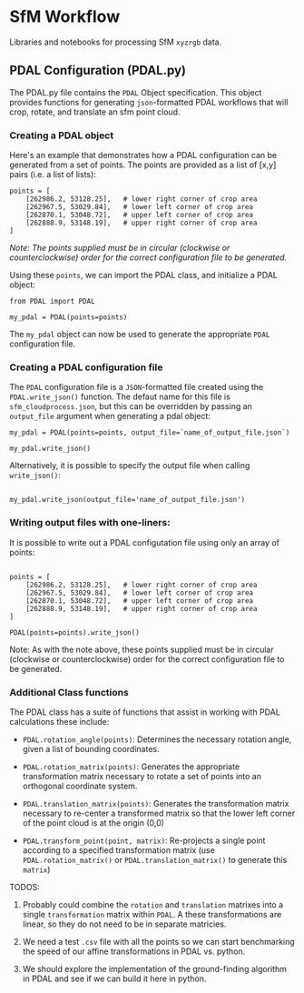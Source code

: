 # SfM Workflow

Libraries and notebooks for processing SfM `xyzrgb` data.

## PDAL Configuration (PDAL.py)

The PDAL.py file contains the `PDAL` Object specification. This object provides functions for generating `json`-formatted PDAL workflows that will crop, rotate, and translate an sfm point cloud.

### Creating a PDAL object

Here's an example that demonstrates how a PDAL configuration can be generated from a set of points. The points are provided as a list of [x,y] pairs (i.e. a list of lists):

```
points = [
    [262986.2, 53128.25],   # lower right corner of crop area
    [262967.5, 53029.84],   # lower left corner of crop area  
    [262870.1, 53048.72],   # upper left corner of crop area
    [262888.9, 53148.19],   # upper right corner of crop area 
]
```

*Note: The points supplied must be in circular (clockwise or counterclockwise) order for the correct configuration file to be generated.*


Using these `points`, we can import the PDAL class, and initialize a PDAL object:

```
from PDAL import PDAL

my_pdal = PDAL(points=points)

```

The `my_pdal` object can now be used to generate the appropriate `PDAL` configuration file.

### Creating a PDAL configuration file

The `PDAL` configuration file is a `JSON`-formatted file created using the `PDAL.write_json()` function. The defaut name for this file is `sfm_cloudprocess.json`, but this can be overridden by passing an `output_file` argument when generating a pdal object:

```
my_pdal = PDAL(points=points, output_file=`name_of_output_file.json`)

my_pdal.write_json()

```

Alternatively, it is possible to specify the output file when calling  `write_json()`:

```

my_pdal.write_json(output_file='name_of_output_file.json')

```

### Writing output files with one-liners:

It is possible to write out a PDAL configutation file using only an array of points:

```

points = [
    [262986.2, 53128.25],   # lower right corner of crop area
    [262967.5, 53029.84],   # lower left corner of crop area  
    [262870.1, 53048.72],   # upper left corner of crop area
    [262888.9, 53148.19],   # upper right corner of crop area 
]

PDAL(points=points).write_json()

```

Note: As with the note above, these points supplied must be in circular (clockwise or counterclockwise) order for the correct configuration file to be generated.

### Additional Class functions

The PDAL class has a suite of functions that assist in working with PDAL calculations these include:

* `PDAL.rotation_angle(points)`: Determines the necessary rotation angle, given a list of bounding coordinates.

* `PDAL.rotation_matrix(points)`: Generates the appropriate transformation matrix necessary to rotate a set of points into an orthogonal coordinate system.

* `PDAL.translation_matrix(points)`: Generates the transformation matrix necessary to re-center a transformed matrix so that the lower left corner of the point cloud is at the origin (0,0)

* `PDAL.transform_point(point, matrix)`: Re-projects a single point according to a specified transformation matrix (use `PDAL.rotation_matrix()` or `PDAL.translation_matrix()` to generate this `matrix`)

TODOS:

1. Probably could combine the `rotation` and `translation` matrixes into a single `transformation` matrix within `PDAL`. A  these transformations are linear, so they do not need to be in separate matricies.

1. We need a test `.csv` file with all the points so we can start benchmarking the speed of our affine transformations in PDAL vs. python. 

1. We should explore the implementation of the ground-finding algorithm in PDAL and see if we can build it here in python.




